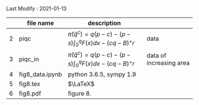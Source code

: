 Last Modify : 2021-01-13

|      | file name       | description                                                  |                          |
| ---- | --------------- | ------------------------------------------------------------ | ------------------------ |
| 2    | piqc            | $\tilde{\pi}(\tilde{q}^c) =q(p-c)-(p-s) \int_{0}^{q} F(x) d x-(c q-B)^+ r$ | data                     |
| 3    | piqc_in         | $\tilde{\pi}(\tilde{q}^c) =q(p-c)-(p-s) \int_{0}^{q} F(x) d x-(c q-B)^+ r$ | data of  increasing area |
| 4    | fig8_data.ipynb | python 3.6.5, sympy 1.9                                      |                          |
| 5    | fig8.tex        | $\LaTeX$                                                     |                          |
| 6    | fig8.pdf        | figure 8.                                                    |                          |

